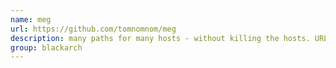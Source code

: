 ```yaml
---
name: meg
url: https://github.com/tomnomnom/meg
description: many paths for many hosts - without killing the hosts. URL : https://github.com/tomnomnom/meg Groups : blackarch blackarch-webapp blackarch-scanner
group: blackarch
---
```

